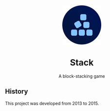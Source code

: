<div align="center">

![](.media/icon-128x128_round.png)

# Stack

A block-stacking game

</div>

## History

This project was developed from 2013 to 2015.
